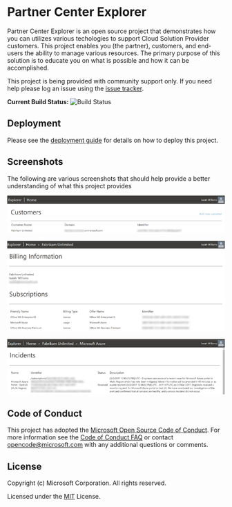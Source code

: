 # Partner Center Explorer
Partner Center Explorer is an open source project that demonstrates how you can 
utilizes various techologies to support Cloud Solution Provider customers. This 
project enables you (the partner), customers, and end-users the ability to manage 
various resources. The primary purpose of this solution is to educate you on what 
is possible and how it can be accomplished.

This project is being provided with community support only. If you need help please
log an issue using the [issue tracker](https://github.com/Microsoft/Partner-Center-Explorer/issues).

__Current Build Status:__ ![Build Status](https://ustechsales.visualstudio.com/_apis/public/build/definitions/08b6a9c4-c5bc-47c3-b945-aa13e7567100/17/badge)

## Deployment
Please see the [deployment guide](docs/Deployment.md) for details on how to deploy this project.

## Screenshots
The following are various screenshots that should help provide a better
understanding of what this project provides

![Customer Management](docs/Images/portal01.png)

![Subscription Management](docs/Images/portal02.png)

![Subscription Incidents](docs/Images/portal03.png)

## Code of Conduct 
This project has adopted the [Microsoft Open Source Code of Conduct](https://opensource.microsoft.com/codeofconduct/). For more 
information see the [Code of Conduct FAQ](https://opensource.microsoft.com/codeofconduct/faq/) or contact 
[opencode@microsoft.com](mailto:opencode@microsoft.com) with any additional questions or comments.

## License
Copyright (c) Microsoft Corporation. All rights reserved.

Licensed under the [MIT](LICENSE) License.